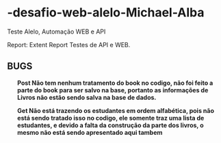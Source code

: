 # -desafio-web-alelo-Michael-Alba
Teste Alelo, Automação WEB e API

Report: Extent Report
Testes de API e WEB.


<h2><b> BUGS </h2>
<ul>Post
Não tem nenhum tratamento do book no codigo, não foi feito a parte do book para ser salvo na base, portanto as informações de Livros não estão sendo salva na base de dados.</ul>


<ul>Get
Não está trazendo os estudantes em ordem alfabética, pois não está sendo tratado isso no codigo, ele somente traz uma lista de estudantes, e devido a falta da construção da parte dos livros, o mesmo não está sendo apresentado aqui tambem
</ul>

